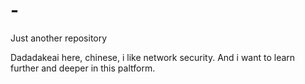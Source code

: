 # -
Just another repository


Dadadakeai here, chinese, i like network security. And i want to learn further and deeper in this paltform.  
